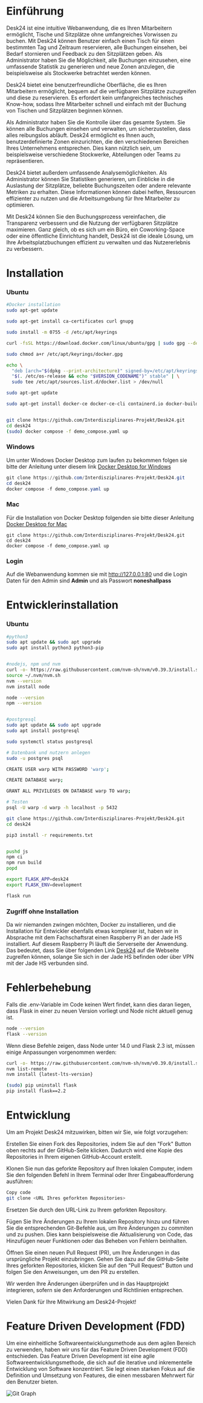 # Einführung
Desk24 ist eine intuitive Webanwendung, die es Ihren Mitarbeitern ermöglicht, Tische und Sitzplätze ohne umfangreiches Vorwissen zu buchen. Mit Desk24 können Benutzer einfach einen Tisch für einen bestimmten Tag und Zeitraum reservieren, alle Buchungen einsehen, bei Bedarf stornieren und Feedback zu den Sitzplätzen geben. Als Administrator haben Sie die Möglichkeit, alle Buchungen einzusehen, eine umfassende Statistik zu generieren und neue Zonen anzulegen, die beispielsweise als Stockwerke betrachtet werden können.

Desk24 bietet eine benutzerfreundliche Oberfläche, die es Ihren Mitarbeitern ermöglicht, bequem auf die verfügbaren Sitzplätze zuzugreifen und diese zu reservieren. Es erfordert kein umfangreiches technisches Know-how, sodass Ihre Mitarbeiter schnell und einfach mit der Buchung von Tischen und Sitzplätzen beginnen können.

Als Administrator haben Sie die Kontrolle über das gesamte System. Sie können alle Buchungen einsehen und verwalten, um sicherzustellen, dass alles reibungslos abläuft. Desk24 ermöglicht es Ihnen auch, benutzerdefinierte Zonen einzurichten, die den verschiedenen Bereichen Ihres Unternehmens entsprechen. Dies kann nützlich sein, um beispielsweise verschiedene Stockwerke, Abteilungen oder Teams zu repräsentieren.

Desk24 bietet außerdem umfassende Analysemöglichkeiten. Als Administrator können Sie Statistiken generieren, um Einblicke in die Auslastung der Sitzplätze, beliebte Buchungszeiten oder andere relevante Metriken zu erhalten. Diese Informationen können dabei helfen, Ressourcen effizienter zu nutzen und die Arbeitsumgebung für Ihre Mitarbeiter zu optimieren.

Mit Desk24 können Sie den Buchungsprozess vereinfachen, die Transparenz verbessern und die Nutzung der verfügbaren Sitzplätze maximieren. Ganz gleich, ob es sich um ein Büro, ein Coworking-Space oder eine öffentliche Einrichtung handelt, Desk24 ist die ideale Lösung, um Ihre Arbeitsplatzbuchungen effizient zu verwalten und das Nutzererlebnis zu verbessern.

# Installation

### Ubuntu
```bash
#Docker installation
sudo apt-get update

sudo apt-get install ca-certificates curl gnupg

sudo install -m 0755 -d /etc/apt/keyrings

curl -fsSL https://download.docker.com/linux/ubuntu/gpg | sudo gpg --dearmor -o /etc/apt/keyrings/docker.gpg

sudo chmod a+r /etc/apt/keyrings/docker.gpg

echo \
  "deb [arch="$(dpkg --print-architecture)" signed-by=/etc/apt/keyrings/docker.gpg] https://download.docker.com/linux/ubuntu \
  "$(. /etc/os-release && echo "$VERSION_CODENAME")" stable" | \
  sudo tee /etc/apt/sources.list.d/docker.list > /dev/null

sudo apt-get update

sudo apt-get install docker-ce docker-ce-cli containerd.io docker-buildx-plugin docker-compose-plugin
```

``` bash

git clone https://github.com/Interdisziplinares-Projekt/Desk24.git
cd desk24
(sudo) docker compose -f demo_compose.yaml up
```


### Windows
Um unter Windows Docker Desktop zum laufen zu bekommen folgen sie bitte der Anleitung unter diesem link [Docker Desktop for Windows](https://docs.docker.com/desktop/install/windows-install/)

```powershell
git clone https://github.com/Interdisziplinares-Projekt/Desk24.git
cd desk24
docker compose -f demo_compose.yaml up
```

### Mac
Für die Installation von Docker Desktop folgenden sie bitte dieser Anleitung [Docker Desktop for Mac](https://docs.docker.com/desktop/install/mac-install/)

```terminal
git clone https://github.com/Interdisziplinares-Projekt/Desk24.git
cd desk24
docker compose -f demo_compose.yaml up
```


### Login 
Auf die Webanwendung kommen sie mit http://127.0.0.1:80 und die Login Daten für den Admin sind **Admin** und als Passwort **noneshallpass** 


# Entwicklerinstallation
### Ubuntu
```bash
#python3
sudo apt update && sudo apt upgrade
sudo apt install python3 python3-pip


#nodejs, npm und nvm
curl -o- https://raw.githubusercontent.com/nvm-sh/nvm/v0.39.3/install.sh | bash
source ~/.nvm/nvm.sh
nvm --version
nvm install node

node --version
npm --version


#postgresql
sudo apt update && sudo apt upgrade
sudo apt install postgresql

sudo systemctl status postgresql

# Datenbank und nutzern anlegen
sudo -u postgres psql

CREATE USER warp WITH PASSWORD 'warp';

CREATE DATABASE warp;

GRANT ALL PRIVILEGES ON DATABASE warp TO warp;

# Testen
psql -U warp -d warp -h localhost -p 5432
```

```bash
git clone https://github.com/Interdisziplinares-Projekt/Desk24.git
cd desk24

pip3 install -r requirements.txt


pushd js
npm ci
npm run build
popd

export FLASK_APP=desk24
export FLASK_ENV=development

flask run
```


### Zugriff ohne Installation
Da wir niemanden zwingen möchten, Docker zu installieren, und die Installation für Entwickler ebenfalls etwas komplexer ist, haben wir in Absprache mit dem Fachschaftsrat einen Raspberry Pi an der Jade HS installiert. Auf diesem Raspberry Pi läuft die Serverseite der Anwendung. Das bedeutet, dass Sie über folgenden Link [Desk24]() auf die Webseite zugreifen können, solange Sie sich in der Jade HS befinden oder über VPN mit der Jade HS verbunden sind.


# Fehlerbehebung
Falls die .env-Variable im Code keinen Wert findet, kann dies daran liegen, dass Flask in einer zu neuen Version vorliegt und Node nicht aktuell genug ist.
```bash
node --version
flask --version
```

Wenn diese Befehle zeigen, dass Node unter 14.0 und Flask 2.3 ist, müssen einige Anpassungen vorgenommen werden:

```bash
curl -o- https://raw.githubusercontent.com/nvm-sh/nvm/v0.39.0/install.sh | bash
nvm list-remote
nvm install {latest-lts-version}

(sudo) pip uninstall flask
pip install flask==2.2

```



# Entwicklung
Um am Projekt Desk24 mitzuwirken, bitten wir Sie, wie folgt vorzugehen:

Erstellen Sie einen Fork des Repositories, indem Sie auf den "Fork" Button oben rechts auf der GitHub-Seite klicken. Dadurch wird eine Kopie des Repositories in Ihrem eigenen GitHub-Account erstellt.

Klonen Sie nun das geforkte Repository auf Ihren lokalen Computer, indem Sie den folgenden Befehl in Ihrem Terminal oder Ihrer Eingabeaufforderung ausführen:

```bash
Copy code
git clone <URL Ihres geforkten Repositories>
```
Ersetzen Sie <URL Ihres geforkten Repositories> durch den URL-Link zu Ihrem geforkten Repository.

Fügen Sie Ihre Änderungen zu Ihrem lokalen Repository hinzu und führen Sie die entsprechenden Git-Befehle aus, um Ihre Änderungen zu commiten und zu pushen. Dies kann beispielsweise die Aktualisierung von Code, das Hinzufügen neuer Funktionen oder das Beheben von Fehlern beinhalten.

Öffnen Sie einen neuen Pull Request (PR), um Ihre Änderungen in das ursprüngliche Projekt einzubringen. Gehen Sie dazu auf die GitHub-Seite Ihres geforkten Repositories, klicken Sie auf den "Pull Request" Button und folgen Sie den Anweisungen, um den PR zu erstellen.

Wir werden Ihre Änderungen überprüfen und in das Hauptprojekt integrieren, sofern sie den Anforderungen und Richtlinien entsprechen.

Vielen Dank für Ihre Mitwirkung am Desk24-Projekt!


# Feature Driven Development (FDD)
Um eine einheitliche Softwareentwicklungsmethode aus dem agilen Bereich zu verwenden, haben wir uns für das Feature Driven Development (FDD) entschieden. Das Feature Driven Development ist eine agile Softwareentwicklungsmethode, die sich auf die iterative und inkrementelle Entwicklung von Software konzentriert. Sie legt einen starken Fokus auf die Definition und Umsetzung von Features, die einen messbaren Mehrwert für den Benutzer bieten.

![Git Graph](./res/assets/git_graph.png)